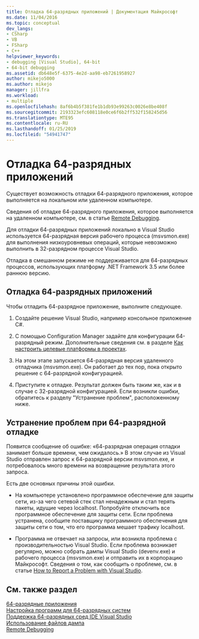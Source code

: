 ```yaml
---
title: Отладка 64-разрядных приложений | Документация Майкрософт
ms.date: 11/04/2016
ms.topic: conceptual
dev_langs:
- CSharp
- VB
- FSharp
- C++
helpviewer_keywords:
- debugging [Visual Studio], 64-bit
- 64-bit debugging
ms.assetid: db648e5f-6375-4e2d-aa98-eb7261958927
author: mikejo5000
ms.author: mikejo
manager: jillfra
ms.workload:
- multiple
ms.openlocfilehash: 8af6b4b5f381fe1b1db93e99263c0026e8be408f
ms.sourcegitcommit: 2193323efc608118e0ce6f6b2ff532f158245d56
ms.translationtype: MTE95
ms.contentlocale: ru-RU
ms.lasthandoff: 01/25/2019
ms.locfileid: "54941747"
---
```

# <a name="debug-64-bit-applications"></a>Отладка 64-разрядных приложений
Существует возможность отладки 64-разрядного приложения, которое выполняется на локальном или удаленном компьютере.  
  
 Сведения об отладке 64-разрядного приложения, которое выполняется на удаленном компьютере, см. в статье [Remote Debugging](../debugger/remote-debugging.md).  
  
 Для отладки 64-разрядных приложений локально в Visual Studio используется 64-разрядная версия рабочего процесса (msvsmon.exe) для выполнения низкоуровневых операций, которые невозможно выполнить в 32-разрядном процессе Visual Studio.  
  
 Отладка в смешанном режиме не поддерживается для 64-разрядных процессов, использующих платформу .NET Framework 3.5 или более раннюю версию.  
  
## <a name="debug-a-64-bit-application"></a>Отладка 64-разрядных приложений  
 Чтобы отладить 64-разрядное приложение, выполните следующее.  
  
1.  Создайте решение Visual Studio, например консольное приложение C#.  
  
2.  С помощью Configuration Manager задайте для конфигурации 64-разрядный режим. Дополнительные сведения см. в разделе [Как настроить целевые платформы в проектах](../ide/how-to-configure-projects-to-target-platforms.md).  
  
3.  На этом этапе запускается 64-разрядная версия удаленного отладчика (msvsmon.exe). Он работает до тех пор, пока открыто решение с 64-разрядной конфигурацией.  
  
4.  Приступите к отладке. Результат должен быть таким же, как и в случае с 32-разрядной конфигурацией. Если возникли ошибки, обратитесь к разделу "Устранение проблем", расположенному ниже.  
  
## <a name="troubleshooting-64-bit-debugging"></a>Устранение проблем при 64-разрядной отладке  
 Появится сообщение об ошибке: «64-разрядная операция отладки занимает больше времени, чем ожидалось.» В этом случае из Visual Studio отправлен запрос к 64-разрядной версии msvsmon.exe, и потребовалось много времени на возвращение результата этого запроса.  
  
 Есть две основных причины этой ошибки.  
  
-   На компьютере установлено программное обеспечение для защиты сети, из-за чего сетевой стек стал ненадежным и стал терять пакеты, идущие через localhost. Попробуйте отключить все программное обеспечение для защиты сети. Если проблема устранена, сообщите поставщику программного обеспечения для защиты сети о том, что его программа мешает трафику localhost.  
  
-   Программа не отвечает на запросы, или возникла проблема с производительностью Visual Studio. Если проблема возникает регулярно, можно собрать дампы Visual Studio (devenv.exe) и рабочего процесса (msvsmon.exe) и отправить их в корпорацию Майкрософт. Сведения о том, как сообщить о проблеме, см. в статье [How to Report a Problem with Visual Studio](../ide/How-to-Report-a-Problem-with-Visual-Studio-2017.md).
  
## <a name="see-also"></a>См. также раздел  
 [64-разрядные приложения](https://docs.microsoft.com/dotnet/framework/64-bit-apps)   
 [Настройка программ для 64-разрядных систем](/cpp/build/configuring-programs-for-64-bit-visual-cpp)   
 [Поддержка 64-разрядных сред IDE Visual Studio](../ide/visual-studio-ide-64-bit-support.md)   
 [Использование файлов дампа](../debugger/using-dump-files.md)   
 [Remote Debugging](../debugger/remote-debugging.md)